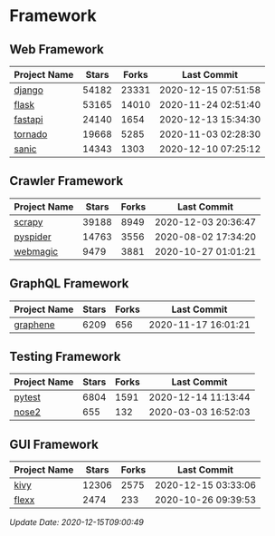 # Framework

## Web Framework
| Project Name | Stars | Forks | Last Commit |
| ------------ | ----- | ----- | ----------- |
| [django](https://github.com/django/django) | 54182 | 23331 | 2020-12-15 07:51:58 |
| [flask](https://github.com/pallets/flask) | 53165 | 14010 | 2020-11-24 02:51:40 |
| [fastapi](https://github.com/tiangolo/fastapi) | 24140 | 1654 | 2020-12-13 15:34:30 |
| [tornado](https://github.com/tornadoweb/tornado) | 19668 | 5285 | 2020-11-03 02:28:30 |
| [sanic](https://github.com/huge-success/sanic) | 14343 | 1303 | 2020-12-10 07:25:12 |

## Crawler Framework
| Project Name | Stars | Forks | Last Commit |
| ------------ | ----- | ----- | ----------- |
| [scrapy](https://github.com/scrapy/scrapy) | 39188 | 8949 | 2020-12-03 20:36:47 |
| [pyspider](https://github.com/binux/pyspider) | 14763 | 3556 | 2020-08-02 17:34:20 |
| [webmagic](https://github.com/code4craft/webmagic) | 9479 | 3881 | 2020-10-27 01:01:21 |

## GraphQL Framework
| Project Name | Stars | Forks | Last Commit |
| ------------ | ----- | ----- | ----------- |
| [graphene](https://github.com/graphql-python/graphene) | 6209 | 656 | 2020-11-17 16:01:21 |

## Testing Framework
| Project Name | Stars | Forks | Last Commit |
| ------------ | ----- | ----- | ----------- |
| [pytest](https://github.com/pytest-dev/pytest) | 6804 | 1591 | 2020-12-14 11:13:44 |
| [nose2](https://github.com/nose-devs/nose2) | 655 | 132 | 2020-03-03 16:52:03 |

## GUI Framework
| Project Name | Stars | Forks | Last Commit |
| ------------ | ----- | ----- | ----------- |
| [kivy](https://github.com/kivy/kivy) | 12306 | 2575 | 2020-12-15 03:33:06 |
| [flexx](https://github.com/flexxui/flexx) | 2474 | 233 | 2020-10-26 09:39:53 |

*Update Date: 2020-12-15T09:00:49*